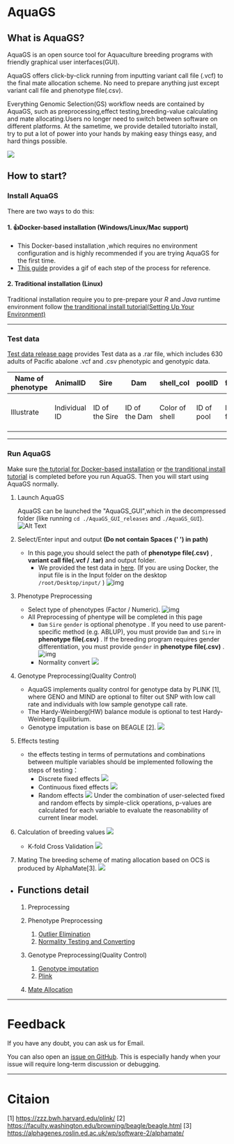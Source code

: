 # AquaGS

## What is AquaGS?

AquaGS is an open source tool for Aquaculture breeding programs with friendly graphical user interfaces(GUI).

AquaGS offers click-by-click running from inputting variant call file (.vcf) to the final mate allocation scheme. No need to prepare anything just except variant call file and phenotype file(.csv).

Everything Genomic Selection(GS) workflow needs are contained by AquaGS, such as preprocessing,effect testing,breeding-value calculating and mate allocating.Users no longer need to switch between software on different platforms. At the sametime, we  provide detailed tutorialto install, try to put a lot of power into your hands by making easy things easy, and hard things possible.

![](./AquaGS/Md/Allpage.png)

## How to start?

### Install AquaGS

There are two ways to do this:

#### 1. 👍Docker-based installation (Windows/Linux/Mac support)

- This Docker-based installation ,which requires no environment configuration and is highly recommended if you are trying AquaGS for the first time.
- [This guide](./AquaGS/Md/Docker-based-installation.md) provides a gif of each step of the process for reference.

#### 2. Traditional installation (Linux)

Traditional installation require you to pre-prepare your *R* and *Java* runtime environment follow [the tranditional install tutorial(Setting Up Your Environment)](./AquaGS/Md/Setting_Up_Your_Environment.md)

---

### Test data

  [Test data release page](https://github.com/Ying-Lab/AquaGS/releases/tag/data) provides Test data as a .rar file, which includes 630 adults of Pacific abalone .vcf and .csv phenotypic and genotypic data.

| Name of phenotype | AnimalID      | Sire            | Dam            | shell_col      | poolID     | famID        | ABT                                    | WW         | ABT_t          | gender |
| ----------------- | ------------- | --------------- | -------------- | -------------- | ---------- | ------------ | -------------------------------------- | ---------- | -------------- | ------ |
| Illustrate        | Individual ID | ID of the Sire | ID of the Dam | Color of shell | ID of pool | ID of famliy | Heart performance at high temperatures | Wet weight | Normalized ABT |        |

---

### Run AquaGS

  Make sure [the tutorial for Docker-based installation](./AquaGS/Md/Docker-based-installation.md) or [the tranditional install tutorial](./AquaGS/Md/Setting_Up_Your_Environment.md) is completed before you run AquaGS. Then you will start using AquaGS normally.

1. Launch AquaGS

   AquaGS can be launched  the "AquaGS_GUI",which in the decompressed folder (like running `cd ./AquaGS_GUI_releases` and  `./AquaGS_GUI`).
   ![Alt Text](/AquaGS/Md/gif/lanuchAquaGS.gif)
2. Select/Enter input and output **(Do not contain Spaces (' ') in path)**

   - In this page,you should select the path of **phenotype file(.csv)** , **variant call file(.vcf / .tar)** and output folder.
     - We provided the test data in [here](https://github.com/Ying-Lab/AquaGS/releases/download/data/testdata.rar). (If you are using Docker, the input file is in the Input folder on the desktop `/root/Desktop/input/` )
       ![img](AquaGS/Md/gif/Selectinputandoutput.gif)
3. Phenotype Preprocessing

   - Select type of phenotypes (Factor / Numeric).
     ![img](AquaGS/Md/gif/selectfactortype.gif)
   - All Preprocessing of phentype will be completed in this page
     - `Dam` `Sire` `gender` is optional phenotype . If you need to use parent-specific method (e.g. ABLUP), you must provide `Dam` and `Sire` in **phenotype file(.csv)** . If the breeding program requires gender differentiation, you must provide `gender` in **phenotype file(.csv)** .
       ![img](AquaGS/Md/gif/filteroutlier.gif)
     - Normality convert
       ![](AquaGS/Md/gif/normalize.gif)
4. Genotype Preprocessing(Quality Control)

   - AquaGS implements quality control for genotype data by PLINK [1], where GENO and MIND are optional to filter out SNP with low call rate and individuals with low sample genotype call rate.
   - The Hardy-Weinberg(HW) balance module is optional to test Hardy-Weinberg Equilibrium.
   - Genotype imputation is base on BEAGLE [2].
     ![](AquaGS/Md/gif/qc.gif)
5. Effects testing

   - the effects testing in terms of permutations and combinations between multiple variables should be implemented following the steps of testing：
     - Discrete fixed effects
       ![](AquaGS/Md/gif/fixeffect1.gif)
     - Continuous fixed effects
       ![](AquaGS/Md/gif/fixeffect2.gif)
     - Random effects
       ![](AquaGS/Md/gif/randomeffect.gif)
       Under the combination of user-selected fixed and random effects by simple-click operations, p-values are calculated for each variable to evaluate the reasonability of current linear model.
6. Calculation of breeding values
   ![](/AquaGS/Md/gif/Calculation%20of%20breeding%20values.gif)

   - K-fold Cross Validation
     ![](AquaGS/Md/gif/Kvalidate.gif)
7. Mating
   The breeding scheme of mating allocation based on OCS is produced by AlphaMate[3].
   ![](AquaGS/Md/gif/mating.gif)

- ## Functions detail

  1. Preprocessing
  2. Phenotype Preprocessing

     1. [Outlier Elimination](./AquaGS/Md/Outlier_elimination.md)
     2. [Normality Testing and Converting](./AquaGS/Md/Normality.md)
  3. Genotype Preprocessing(Quality Control)

     1. [Genotype imputation](https://faculty.washington.edu/browning/beagle/beagle.html)
     2. [Plink](https://www.cog-genomics.org/plink/)
  4. [Mate Allocation](https://github.com/AlphaGenes/AlphaMate)

---

# Feedback

If you have any doubt, you can ask us for Email.

You can also open an [issue on GitHub](https://github.com/LiangBeam9810/AquaGS_GUI/issues). This is especially handy when your issue will require long-term discussion or debugging.

---

# Citaion

[1] https://zzz.bwh.harvard.edu/plink/
[2] https://faculty.washington.edu/browning/beagle/beagle.html
[3] https://alphagenes.roslin.ed.ac.uk/wp/software-2/alphamate/
